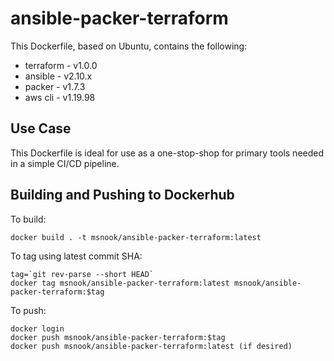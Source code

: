 # ansible-packer-terraform

This Dockerfile, based on Ubuntu, contains the following:
  
  * terraform  - v1.0.0
  * ansible    - v2.10.x
  * packer     - v1.7.3
  * aws cli    - v1.19.98

## Use Case

This Dockerfile is ideal for use as a one-stop-shop for primary tools needed in a simple CI/CD pipeline.

## Building and Pushing to Dockerhub

To build:

```
docker build . -t msnook/ansible-packer-terraform:latest
```

To tag using latest commit SHA:

```
tag=`git rev-parse --short HEAD`
docker tag msnook/ansible-packer-terraform:latest msnook/ansible-packer-terraform:$tag
```

To push:

```
docker login
docker push msnook/ansible-packer-terraform:$tag
docker push msnook/ansible-packer-terraform:latest (if desired)
```
